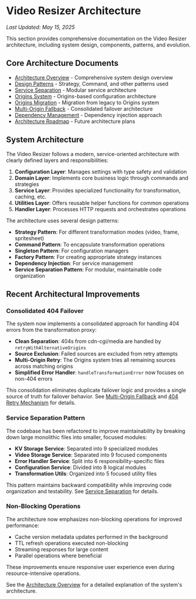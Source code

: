 # Video Resizer Architecture

*Last Updated: May 15, 2025*

This section provides comprehensive documentation on the Video Resizer architecture, including system design, components, patterns, and evolution.

## Core Architecture Documents

- [Architecture Overview](./architecture-overview.md) - Comprehensive system design overview
- [Design Patterns](./design-patterns.md) - Strategy, Command, and other patterns used
- [Service Separation](./service-separation.md) - Modular service architecture
- [Origins System](./origins-system.md) - Origins-based configuration architecture
- [Origins Migration](./origins-migration.md) - Migration from legacy to Origins system
- [Multi-Origin Fallback](./multi-origin-fallback.md) - Consolidated failover architecture
- [Dependency Management](./dependency-management.md) - Dependency injection approach
- [Architecture Roadmap](./roadmap.md) - Future architecture plans

## System Architecture

The Video Resizer follows a modern, service-oriented architecture with clearly defined layers and responsibilities:

1. **Configuration Layer**: Manages settings with type safety and validation
2. **Domain Layer**: Implements core business logic through commands and strategies
3. **Service Layer**: Provides specialized functionality for transformation, caching, etc.
4. **Utilities Layer**: Offers reusable helper functions for common operations
5. **Handler Layer**: Processes HTTP requests and orchestrates operations

The architecture uses several design patterns:

- **Strategy Pattern**: For different transformation modes (video, frame, spritesheet)
- **Command Pattern**: To encapsulate transformation operations
- **Singleton Pattern**: For configuration managers
- **Factory Pattern**: For creating appropriate strategy instances
- **Dependency Injection**: For service management
- **Service Separation Pattern**: For modular, maintainable code organization

## Recent Architectural Improvements

### Consolidated 404 Failover

The system now implements a consolidated approach for handling 404 errors from the transformation proxy:

- **Clean Separation**: 404s from cdn-cgi/media are handled by `retryWithAlternativeOrigins`
- **Source Exclusion**: Failed sources are excluded from retry attempts
- **Multi-Origin Retry**: The Origins system tries all remaining sources across matching origins
- **Simplified Error Handler**: `handleTransformationError` now focuses on non-404 errors

This consolidation eliminates duplicate failover logic and provides a single source of truth for failover behavior. See [Multi-Origin Fallback](./multi-origin-fallback.md) and [404 Retry Mechanism](../features/404-retry-mechanism.md) for details.

### Service Separation Pattern

The codebase has been refactored to improve maintainability by breaking down large monolithic files into smaller, focused modules:

- **KV Storage Service**: Separated into 9 specialized modules
- **Video Storage Service**: Separated into 9 focused components
- **Error Handler Service**: Split into 6 responsibility-specific files
- **Configuration Service**: Divided into 8 logical modules
- **Transformation Utils**: Organized into 5 focused utility files

This pattern maintains backward compatibility while improving code organization and testability. See [Service Separation](./service-separation.md) for details.

### Non-Blocking Operations

The architecture now emphasizes non-blocking operations for improved performance:

- Cache version metadata updates performed in the background
- TTL refresh operations executed non-blocking
- Streaming responses for large content
- Parallel operations where beneficial

These improvements ensure responsive user experience even during resource-intensive operations.

See the [Architecture Overview](./architecture-overview.md) for a detailed explanation of the system's architecture.